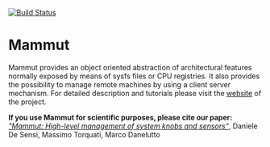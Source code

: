 [![Build Status](https://travis-ci.org/DanieleDeSensi/mammut.svg?branch=master)](https://travis-ci.org/DanieleDeSensi/mammut)

Mammut
================================================================================================================
Mammut provides an object oriented abstraction of architectural features normally exposed by means of sysfs files or CPU registries. It also provides the possibility to manage remote machines by using a client server mechanism.
For detailed description and tutorials please visit the [website](http://danieledesensi.github.io/mammut) of the project.

**If you use Mammut for scientific purposes, please cite our paper:**
*["Mammut: High-level management of system knobs and sensors"](http://www.sciencedirect.com/science/article/pii/S2352711017300225)*, Daniele De Sensi, Massimo Torquati, Marco Danelutto
